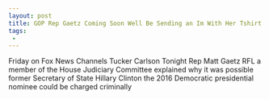 ```yaml
---
layout: post
title: GOP Rep Gaetz Coming Soon Well Be Sending an Im With Her Tshirt to Hillary Clintons Cellmate
tags:
 -
---
```

Friday on Fox News Channels Tucker Carlson Tonight Rep Matt Gaetz RFL a member of the House Judiciary Committee explained why it was possible former Secretary of State Hillary Clinton the 2016 Democratic presidential nominee could be charged criminally
